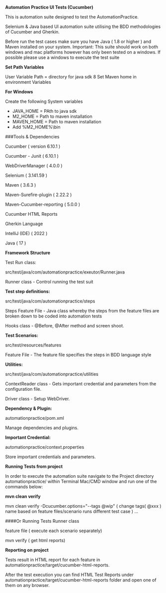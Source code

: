 **Automation Practice UI Tests (Cucumber)**

This is automation suite designed to test the AutomationPractice.

Selenium & Java based UI automation suite utilising the BDD methodologies of Cucumber and Gherkin.

Before run the test cases make sure you have Java ( 1.8 or higher ) and Maven installed on your system.
Important: This suite should work on both windows and mac platforms however has only been tested on a windows. If possible please use a windows to execute the test suite



**Set Path Variables**

User Variable Path = directory for java sdk 8 Set Maven home in environment Variables

**For Windows**

Create the following System variables

- JAVA_HOME = PAth to java sdk
- M2_HOME = Path to maven installation
- MAVEN_HOME = Path to maven installation
- Add %M2_HOME%\bin


###Tools & Dependencies

Cucumber ( version 6.10.1 )

Cucumber - Junit ( 6.10.1 )

WebDriverManager ( 4.0.0 )

Selenium ( 3.141.59 )

Maven ( 3.6.3 )

Maven-Surefire-plugin ( 2.22.2 )

Maven-Cucumber-reporting ( 5.0.0 )

Cucumber HTML Reports

Gherkin Language

IntelliJ (IDE) ( 2022 )

Java ( 17 )

**Framework Structure**

Test Run class:

src/test/java/com/automationpractice/exeutor/Runner.java

Runner class - Control running the test suit

**Test step definitions:**

src/test/java/com/automationpractice/steps


Steps Feature File - Java class whereby the steps from the feature files are broken down to be coded into automation tests

Hooks class - @Before, @After method and screen shoot.

**Test Scenarios:**

src/test/resources/features

Feature File - The feature file specifies the steps in BDD language style

**Utilities:**

src/test/java/com/automationpractice/utilities

ContextReader class - Gets important credential and parameters from the configuration file.

Driver class - Setup WebDriver.

**Dependency & Plugin:**

automationpractice/pom.xml

Manage dependencies and plugins.

**Important Credential:**

automationpractice/context.properties

Store important credentials and parameters.

**Running Tests from project**

In order to execute the automation suite navigate to the Project directory automationpractice/ within Terminal Mac/CMD window and run one of the commands below:

**mvn clean verify**

mvn clean verify -Dcucumber.options="--tags @wip" ( change tags( @xxx ) name based on feature files/scenario runs different test case )   ...

####Or Running Tests
Runner class

feature file ( execute each scenario separately)

mvn verify ( get html reports)

**Reporting on project**

Tests result in HTML report for each feature in automationpractice/target/cucumber-html-reports.

After the test execution you can find HTML Test Reports under automationpractice/target/cucumber-html-reports folder and open one of them on any browser.
